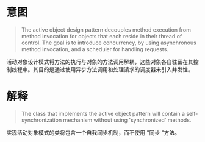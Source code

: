 # 意图

> The active object design pattern decouples method execution from method invocation for objects that each reside in their thread of control. The goal is to introduce concurrency, by using asynchronous method invocation, and a scheduler for handling requests.

活动对象设计模式将方法的执行与对象的方法调用解耦，这些对象各自驻留在其控制线程中。其目的是通过使用异步方法调用和处理请求的调度器来引入并发性。

# 解释

> The class that implements the active object pattern will contain a self-synchronization mechanism without using 'synchronized' methods.

实现活动对象模式的类将包含一个自我同步机制，而不使用 "同步 "方法。